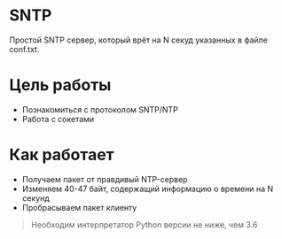 # SNTP
Простой SNTP сервер, который врёт на N секуд указанных в файле conf.txt. 

# Цель работы
  - Познакомиться с протоколом SNTP/NTP
  - Работа с сокетами


# Как работает

  - Получаем пакет от правдивый NTP-сервер
  - Изменяем 40-47 байт, содержащий информацию о времени на N секунд
  - Пробрасываем пакет клиенту

>Необходим интерпретатор Python версии не ниже, чем 3.6

